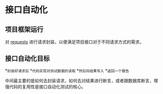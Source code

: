 # 接口自动化

## 项目框架运行

对 [requests](https://requests.readthedocs.io/) 进行请求封装，以便满足项目接口对于不同请求方式的需求。

## 接口自动化目标

*`封装好请求后`
*`代码实现对测试数据的读取`
*`然后将结果写入`
*`返回一个报告`

中间最主要的是如何去封装请求，如何去对结果进行断言，或者跟数据库断言，增强代码的复用性是接口自动化测试的核心。

